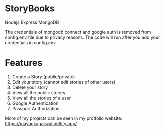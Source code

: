 # StoryBooks
Nodejs Express MongoDB

The credentials of mongodb connect and google auth is removed from config.env file due to privacy reasons. The code will run after you add your credentials in config.env

# Features
1. Create a Story (public/private)
2. Edit your story (cannot edit stories of other users)
3. Delete your story
4. View all the public stories 
5. View all the stories of a user
6. Google Authentication 
7. Passport Authorization

More of my projects can be seen in my protfolio website: https://mayankagarwal.netlify.app/
